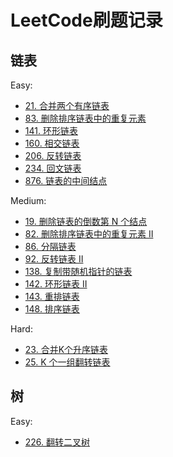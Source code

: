 # LeetCode刷题记录

## 链表
Easy:
 - [21. 合并两个有序链表](https://github.com/bhsimon0810/leetcode-solutions/blob/main/0021.%20%E5%90%88%E5%B9%B6%E4%B8%A4%E4%B8%AA%E6%9C%89%E5%BA%8F%E9%93%BE%E8%A1%A8/mergeTwoLists.cpp)
 - [83. 删除排序链表中的重复元素](https://github.com/bhsimon0810/leetcode-solutions/blob/main/0083.%20%E5%88%A0%E9%99%A4%E6%8E%92%E5%BA%8F%E9%93%BE%E8%A1%A8%E4%B8%AD%E7%9A%84%E9%87%8D%E5%A4%8D%E5%85%83%E7%B4%A0/deleteDuplicates.cpp)
 - [141. 环形链表](https://github.com/bhsimon0810/leetcode-solutions/blob/main/0141.%20%E7%8E%AF%E5%BD%A2%E9%93%BE%E8%A1%A8/hasCycle.cpp)
 - [160. 相交链表](https://github.com/bhsimon0810/leetcode-solutions/blob/main/0160.%20%E7%9B%B8%E4%BA%A4%E9%93%BE%E8%A1%A8/getIntersectionNode.cpp)
 - [206. 反转链表](https://github.com/bhsimon0810/leetcode-solutions/blob/main/0206.%20%E5%8F%8D%E8%BD%AC%E9%93%BE%E8%A1%A8/reverseList.cpp)
 - [234. 回文链表](https://github.com/bhsimon0810/leetcode-solutions/blob/main/0234.%20%E5%9B%9E%E6%96%87%E9%93%BE%E8%A1%A8/isPalindrome.cpp)
 - [876. 链表的中间结点](https://github.com/bhsimon0810/leetcode-solutions/blob/main/0876.%20%E9%93%BE%E8%A1%A8%E7%9A%84%E4%B8%AD%E9%97%B4%E7%BB%93%E7%82%B9/middleNode.cpp)

Medium:
 - [19. 删除链表的倒数第 N 个结点](https://github.com/bhsimon0810/leetcode-solutions/blob/main/0019.%20%E5%88%A0%E9%99%A4%E9%93%BE%E8%A1%A8%E7%9A%84%E5%80%92%E6%95%B0%E7%AC%AC%20N%20%E4%B8%AA%E7%BB%93%E7%82%B9/removeNthFromEnd.cpp)
 - [82. 删除排序链表中的重复元素 II](https://github.com/bhsimon0810/leetcode-solutions/blob/main/0082.%20%E5%88%A0%E9%99%A4%E6%8E%92%E5%BA%8F%E9%93%BE%E8%A1%A8%E4%B8%AD%E7%9A%84%E9%87%8D%E5%A4%8D%E5%85%83%E7%B4%A0%20II/deleteDuplicates.cpp)
 - [86. 分隔链表](https://github.com/bhsimon0810/leetcode-solutions/blob/main/0086.%20%E5%88%86%E9%9A%94%E9%93%BE%E8%A1%A8/partition.cpp)
 - [92. 反转链表 II](https://github.com/bhsimon0810/leetcode-solutions/blob/main/0092.%20%E5%8F%8D%E8%BD%AC%E9%93%BE%E8%A1%A8%20II/reverseBetween.cpp)
 - [138. 复制带随机指针的链表](https://github.com/bhsimon0810/leetcode-solutions/blob/main/0138.%20%E5%A4%8D%E5%88%B6%E5%B8%A6%E9%9A%8F%E6%9C%BA%E6%8C%87%E9%92%88%E7%9A%84%E9%93%BE%E8%A1%A8/copyRandomList.cpp)
 - [142. 环形链表 II](https://github.com/bhsimon0810/leetcode-solutions/blob/main/0142.%20%E7%8E%AF%E5%BD%A2%E9%93%BE%E8%A1%A8%20II/detectCycle.cpp)
 - [143. 重排链表](https://github.com/bhsimon0810/leetcode-solutions/blob/main/0143.%20%E9%87%8D%E6%8E%92%E9%93%BE%E8%A1%A8/reorderList.cpp)
 - [148. 排序链表](https://github.com/bhsimon0810/leetcode-solutions/blob/main/0148.%20%E6%8E%92%E5%BA%8F%E9%93%BE%E8%A1%A8/sortList.cpp)

Hard:
 - [23. 合并K个升序链表](https://github.com/bhsimon0810/leetcode-solutions/blob/main/0023.%20%E5%90%88%E5%B9%B6K%E4%B8%AA%E5%8D%87%E5%BA%8F%E9%93%BE%E8%A1%A8/mergeKLists.cpp)
 - [25. K 个一组翻转链表](https://github.com/bhsimon0810/leetcode-solutions/blob/main/0025.%20K%20%E4%B8%AA%E4%B8%80%E7%BB%84%E7%BF%BB%E8%BD%AC%E9%93%BE%E8%A1%A8/reverseKGroup.cpp)

## 树
Easy:
 - [226. 翻转二叉树](https://github.com/bhsimon0810/leetcode-solutions/blob/main/0226.%20%E7%BF%BB%E8%BD%AC%E4%BA%8C%E5%8F%89%E6%A0%91/invertTree.cpp)
